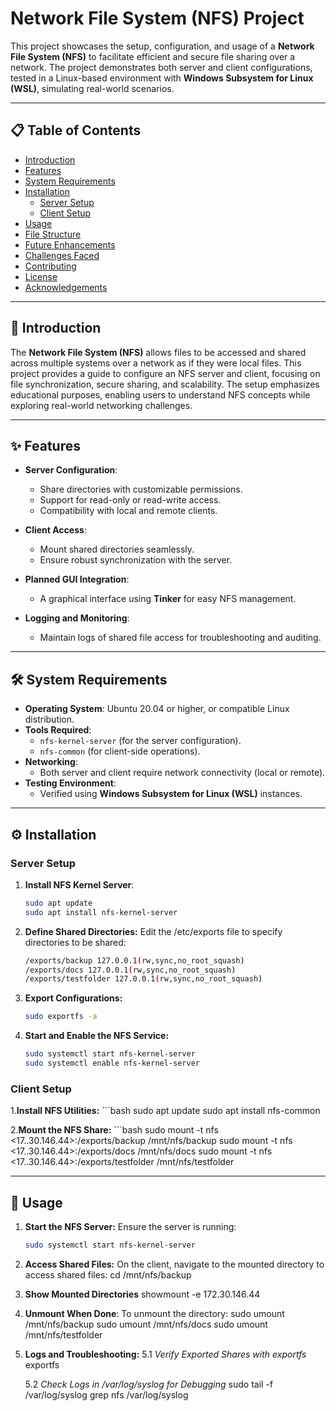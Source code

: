 # Network File System (NFS) Project

This project showcases the setup, configuration, and usage of a **Network File System (NFS)** to facilitate efficient and secure file sharing over a network. The project demonstrates both server and client configurations, tested in a Linux-based environment with **Windows Subsystem for Linux (WSL)**, simulating real-world scenarios.

---

## 📋 Table of Contents

- [Introduction](#introduction)
- [Features](#features)
- [System Requirements](#system-requirements)
- [Installation](#installation)
  - [Server Setup](#server-setup)
  - [Client Setup](#client-setup)
- [Usage](#usage)
- [File Structure](#file-structure)
- [Future Enhancements](#future-enhancements)
- [Challenges Faced](#challenges-faced)
- [Contributing](#contributing)
- [License](#license)
- [Acknowledgements](#acknowledgements)

---

## 📖 Introduction

The **Network File System (NFS)**  allows files to be accessed and shared across multiple systems over a network as if they were local files. This project provides a guide to configure an NFS server and client, focusing on file synchronization, secure sharing, and scalability. The setup emphasizes educational purposes, enabling users to understand NFS concepts while exploring real-world networking challenges.

---

## ✨ Features

- **Server Configuration**:
  - Share directories with customizable permissions.
  - Support for read-only or read-write access.
  - Compatibility with local and remote clients.

- **Client Access**:
  - Mount shared directories seamlessly.
  - Ensure robust synchronization with the server.

- **Planned GUI Integration**:
  - A graphical interface using **Tinker** for easy NFS management.

- **Logging and Monitoring**:
  - Maintain logs of shared file access for troubleshooting and auditing.

---

## 🛠 System Requirements

- **Operating System**: Ubuntu 20.04 or higher, or compatible Linux distribution.
- **Tools Required**:
  - `nfs-kernel-server` (for the server configuration).
  - `nfs-common` (for client-side operations).
- **Networking**:
  - Both server and client require network connectivity (local or remote).
- **Testing Environment**:
  - Verified using **Windows Subsystem for Linux (WSL)** instances.

---

## ⚙️ Installation

### Server Setup

1. **Install NFS Kernel Server**:
   ```bash
   sudo apt update
   sudo apt install nfs-kernel-server

2. **Define Shared Directories:**  Edit the /etc/exports file to specify directories to be shared:
    ```bash
   /exports/backup 127.0.0.1(rw,sync,no_root_squash)
   /exports/docs 127.0.0.1(rw,sync,no_root_squash)
   /exports/testfolder 127.0.0.1(rw,sync,no_root_squash)

3. **Export Configurations:**
    ```bash
    sudo exportfs -a

4. **Start and Enable the NFS Service:**
     ```bash
    sudo systemctl start nfs-kernel-server
    sudo systemctl enable nfs-kernel-server

### Client Setup 

1.**Install NFS Utilities:**
    ```bash
    sudo apt update
    sudo apt install nfs-common

2.**Mount the NFS Share:**
    ```bash
    sudo mount -t nfs <17..30.146.44>:/exports/backup /mnt/nfs/backup
    sudo mount -t nfs <17..30.146.44>:/exports/docs /mnt/nfs/docs
    sudo mount -t nfs <17..30.146.44>:/exports/testfolder /mnt/nfs/testfolder

---

## 🚀 Usage

1. **Start the NFS Server:**  Ensure the server is running:
    ```bash
    sudo systemctl start nfs-kernel-server
    
2. **Access Shared Files:** On the client, navigate to the mounted directory to access shared files:
    cd /mnt/nfs/backup

3. **Show Mounted Directories**
     showmount -e 172.30.146.44

4. **Unmount When Done**: To unmount the directory:
    sudo umount /mnt/nfs/backup
    sudo umount /mnt/nfs/docs
    sudo umount /mnt/nfs/testfolder

5. **Logs and Troubleshooting:**
    5.1  *Verify Exported Shares with exportfs*
        exportfs

    5.2 *Check Logs in /var/log/syslog for Debugging*
        sudo tail -f /var/log/syslog
        grep nfs /var/log/syslog

